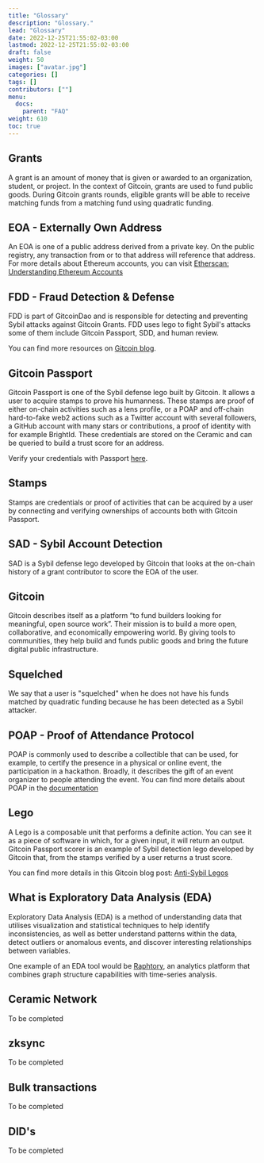 ```yaml
---
title: "Glossary"
description: "Glossary."
lead: "Glossary"
date: 2022-12-25T21:55:02-03:00
lastmod: 2022-12-25T21:55:02-03:00
draft: false
weight: 50
images: ["avatar.jpg"]
categories: []
tags: []
contributors: [""]
menu:
  docs:
    parent: "FAQ"
weight: 610
toc: true
---
```


## Grants
A grant is an amount of money that is given or awarded to an organization, student, or project. In the context of Gitcoin, grants are used to fund public goods. During Gitcoin grants rounds, eligible grants will be able to receive matching funds from a matching fund using quadratic funding.

## EOA - Externally Own Address 
An EOA is one of a public address derived from a private key. On the public registry, any transaction from or to that address will reference that address. For more details about Ethereum accounts, you can visit [Etherscan: Understanding Ethereum Accounts](https://info.etherscan.com/understanding-ethereum-accounts/#:~:text=An%20externally%20owned%20address%20is,the%20funds%20in%20an%20address.)

## FDD - Fraud Detection & Defense
FDD is part of GitcoinDao and is responsible for detecting and preventing Sybil attacks against Gitcoin Grants.
FDD uses lego to fight Sybil's attacks some of them include Gitcoin Passport, SDD, and human review.

You can find more resources on [Gitcoin blog](https://gov.gitcoin.co/t/introducing-the-fdd-review/11095).

## Gitcoin Passport
Gitcoin Passport is one of the Sybil defense lego built by Gitcoin. It allows a user to acquire stamps to prove his humanness. These stamps are proof of either on-chain activities such as a lens profile, or a POAP and off-chain hard-to-fake web2 actions such as a Twitter account with several followers, a GitHub account with many stars or contributions, a proof of identity with for example BrightId. These credentials are stored on the Ceramic and can be queried to build a trust score for an address.

Verify your credentials with Passport [here](https://passport.gitcoin.co/).

## Stamps
Stamps are credentials or proof of activities that can be acquired by a user by connecting and verifying ownerships of accounts both with Gitcoin Passport.

## SAD - Sybil Account Detection
SAD is a Sybil defense lego developed by Gitcoin that looks at the on-chain history of a grant contributor to score the EOA of the user. 

## Gitcoin
Gitcoin describes itself as a platform “to fund builders looking for meaningful, open source work”. Their mission is to build a more open, collaborative, and economically empowering world. By giving tools to communities, they help build and funds public goods and bring the future digital public infrastructure. 

## Squelched
We say that a user is "squelched" when he does not have his funds matched by quadratic funding because he has been detected as a Sybil attacker. 

## POAP  - Proof of Attendance Protocol
POAP is commonly used to describe a collectible that can be used, for example, to certify the presence in a physical or online event, the participation in a hackathon. Broadly, it describes the gift of an event organizer to people attending the event.
You can find more details about POAP in the [documentation](https://poap.zendesk.com/hc/en-us/articles/9494654007437-What-Is-POAP-)

## Lego
A Lego is a composable unit that performs a definite action. You can see it as a piece of software in which, for a given input, it will return an output. Gitcoin Passport scorer is an example of Sybil detection lego developed by Gitcoin that, from the stamps verified by a user returns a trust score.

You can find more details in this Gitcoin blog post: [Anti-Sybil Legos](https://gov.gitcoin.co/t/anti-sybil-legos/12265)

## What is Exploratory Data Analysis (EDA)
Exploratory Data Analysis (EDA) is a method of understanding data that utilises visualization and statistical techniques to help identify inconsistencies, as well as better understand patterns within the data, detect outliers or anomalous events, and discover interesting relationships between variables.

One example of an EDA tool would be [Raphtory](https://www.raphtory.com/), an analytics platform that combines graph structure capabilities with time-series analysis.

## Ceramic Network

To be completed

## zksync

To be completed

## Bulk transactions

To be completed

## DID's

To be completed
